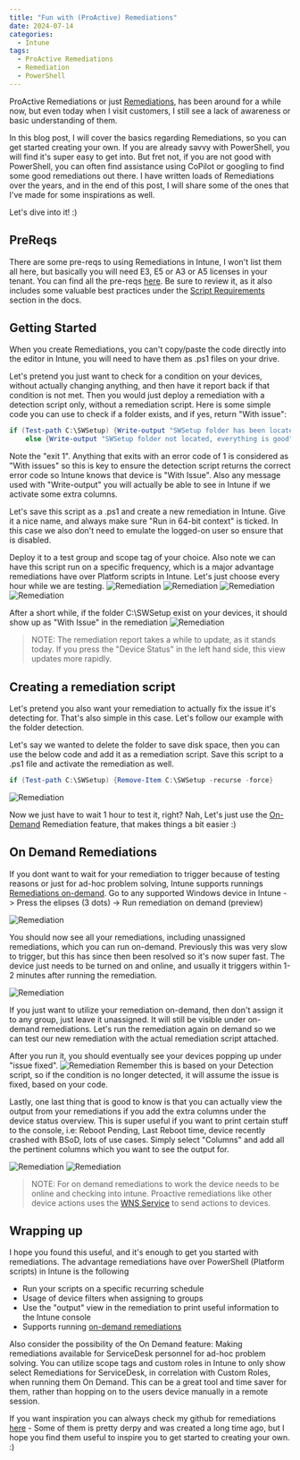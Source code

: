 ```yaml
---
title: "Fun with (ProActive) Remediations"
date: 2024-07-14
categories:
  - Intune
tags:
  - ProActive Remediations
  - Remediation
  - PowerShell
---
```


ProActive Remediations or just [Remediations](https://learn.microsoft.com/en-us/mem/intune/fundamentals/remediations), has been around for a while now, but even today when I visit customers, I still see a lack of awareness or basic understanding of them.

In this blog post, I will cover the basics regarding Remediations, so you can get started creating your own. If you are already savvy with PowerShell, you will find it's super easy to get into. But fret not, if you are not good with PowerShell, you can often find assistance using CoPilot or googling to find some good remediations out there. I have written loads of Remediations over the years, and in the end of this post, I will share some of the ones that I've made for some inspirations as well.

Let's dive into it! :)

## PreReqs

There are some pre-reqs to using Remediations in Intune, I won't list them all here, but basically you will need E3, E5 or A3 or A5 licenses in your tenant. You can find all the pre-reqs [here](https://learn.microsoft.com/en-us/mem/intune/fundamentals/remediations). Be sure to review it, as it also includes some valuable best practices under the [Script Requirements](https://learn.microsoft.com/en-us/mem/intune/fundamentals/remediations#script-requirements) section in the docs.

## Getting Started

When you create Remediations, you can't copy/paste the code directly into the editor in Intune, you will need to have them as .ps1 files on your drive.

Let's pretend you just want to check for a condition on your devices, without actually changing anything, and then have it report back if that condition is not met. Then you would just deploy a remediation with a detection script only, without a remediation script. Here is some simple code you can use to check if a folder exists, and if yes, return "With issue":

```PowerShell
if (Test-path C:\SWSetup) {Write-output "SWSetup folder has been located" ; exit 1}
    else {Write-output "SWSetup folder not located, everything is good"}
```

Note the "exit 1". Anything that exits with an error code of 1 is considered as "With issues" so this is key to ensure the detection script returns the correct error code so Intune knows that device is "With Issue". Also any message used with "Write-output" you will actually be able to see in Intune if we activate some extra columns.

Let's save this script as a .ps1 and create a new remediation in Intune. Give it a nice name, and always make sure "Run in 64-bit context" is ticked. In this case we also don't need to emulate the logged-on user so ensure that is disabled.

Deploy it to a test group and scope tag of your choice. Also note we can have this script run on a specific frequency, which is a major advantage remediations have over Platform scripts in Intune. Let's just choose every hour while we are testing.
![Remediation](/assets/images/2024-07-12-BackToBasics-ProActiveRemediations/CreateRemediation-1.png?raw=true "Create Remediation")
![Remediation](/assets/images/2024-07-12-BackToBasics-ProActiveRemediations/CreateRemediation-2.png?raw=true "Create Remediation")
![Remediation](/assets/images/2024-07-12-BackToBasics-ProActiveRemediations/CreateRemediation-3.png?raw=true "Create Remediation")
![Remediation](/assets/images/2024-07-12-BackToBasics-ProActiveRemediations/CreateRemediation-4.png?raw=true "Create Remediation")

After a short while, if the folder C:\SWSetup exist on your devices, it should show up as "With Issue" in the remediation
![Remediation](/assets/images/2024-07-12-BackToBasics-ProActiveRemediations/RemediationOverview-1.png?raw=true "Remediation overview")

> NOTE:
> The remediation report takes a while to update, as it stands today. If you press the "Device Status" in the left hand side, this view updates more rapidly.

## Creating a remediation script

Let's pretend you also want your remediation to actually fix the issue it's detecting for. That's also simple in this case. Let's follow our example with the folder detection.

Let's say we wanted to delete the folder to save disk space, then you can use the below code and add it as a remediation script. Save this script to a .ps1 file and activate the remediation as well.

```PowerShell
if (Test-path C:\SWSetup) {Remove-Item C:\SWSetup -recurse -force}
```

![Remediation](/assets/images/2024-07-12-BackToBasics-ProActiveRemediations/AddRemediation-1.png?raw=true "Add remediation script")

Now we just have to wait 1 hour to test it, right? Nah, Let's just use the [On-Demand](https://learn.microsoft.com/en-us/mem/intune/fundamentals/remediations#run-a-remediation-script-on-demand-preview) Remediation feature, that makes things a bit easier :)

## On Demand Remediations

If you dont want to wait for your remediation to trigger because of testing reasons or just for ad-hoc problem solving, Intune supports runnings [Remediations on-demand](https://learn.microsoft.com/en-us/mem/intune/fundamentals/remediations#run-a-remediation-script-on-demand-preview). Go to any supported Windows device in Intune -> Press the elipses (3 dots) -> Run remediation on demand (preview)

![Remediation](/assets/images/2024-07-12-BackToBasics-ProActiveRemediations/RunRemediation-OnDemand-1.png?raw=true "On Demand remediation")

You should now see all your remediations, including unassigned remediations, which you can run on-demand. Previously this was very slow to trigger, but this has since then been resolved so it's now super fast. The device just needs to be turned on and online, and usually it triggers within 1-2 minutes after running the remediation.

![Remediation](/assets/images/2024-07-12-BackToBasics-ProActiveRemediations/RunRemediation-OnDemand-2.png?raw=true "On Demand remediation")

If you just want to utilize your remediation on-demand, then don't assign it to any group, just leave it unassigned. It will still be visible under on-demand remediations. Let's run the remediation again on demand so we can test our new remediation with the actual remediation script attached.

After you run it, you should eventually see your devices popping up under "issue fixed".
![Remediation](/assets/images/2024-07-12-BackToBasics-ProActiveRemediations/RemediationOverview-3.png?raw=true "Remediation overview")
Remember this is based on your Detection script, so if the condition is no longer detected, it will assume the issue is fixed, based on your code.

Lastly, one last thing that is good to know is that you can actually view the output from your remediations if you add the extra columns under the device status overview. This is super useful if you want to print certain stuff to the console, i.e: Reboot Pending, Last Reboot time, device recently crashed with BSoD, lots of use cases. Simply select "Columns" and add all the pertinent columns which you want to see the output for.

![Remediation](/assets/images/2024-07-12-BackToBasics-ProActiveRemediations/Remediation-ExtraColums-1.png?raw=true "Remediation Columns")
![Remediation](/assets/images/2024-07-12-BackToBasics-ProActiveRemediations/Remediation-ExtraColums-2.png?raw=true "Remediation Columns")

> NOTE:
> For on demand remediations to work the device needs to be online and checking into intune. Proactive remediations like other device actions uses the [WNS Service](https://learn.microsoft.com/en-us/windows/apps/design/shell/tiles-and-notifications/windows-push-notification-services--wns--overview) to send actions to devices.

## Wrapping up

I hope you found this useful, and it's enough to get you started with remediations. The advantage remediations have over PowerShell (Platform scripts) in Intune is the following

* Run your scripts on a specific recurring schedule
* Usage of device filters when assigning to groups
* Use the "output" view in the remediation to print useful information to the Intune console
* Supports running [on-demand remediations](https://learn.microsoft.com/en-us/mem/intune/fundamentals/remediations#run-a-remediation-script-on-demand-preview)

Also consider the possibility of the On Demand feature: Making remediations available for ServiceDesk personnel for ad-hoc problem solving. You can utilize scope tags and custom roles in Intune to only show select Remediations for ServiceDesk, in correlation with Custom Roles, when running them On Demand. This can be a great tool and time saver for them, rather than hopping on to the users device manually in a remote session.

If you want inspiration you can always check my github for remediations [here](https://github.com/thisisevilevil/IntunePublic/tree/main/Remediations) - Some of them is pretty derpy and was created a long time ago, but I hope you find them useful to inspire you to get started to creating your own. :)